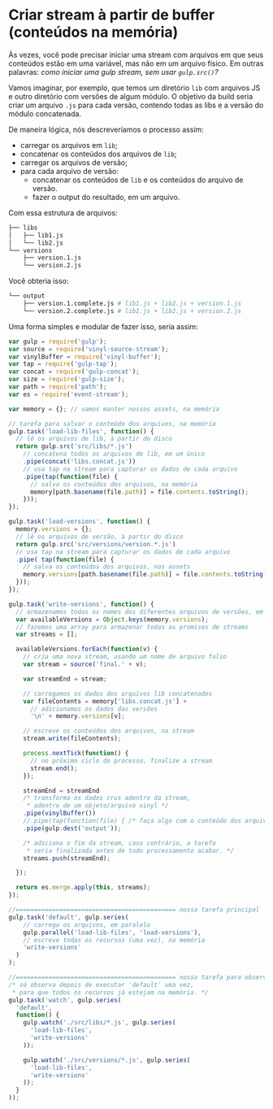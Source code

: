 # Criar stream à partir de buffer (conteúdos na memória)

Às vezes, você pode precisar iniciar uma stream com arquivos em que seus conteúdos estão em uma variável, mas não em um arquivo físico. Em outras palavras: _como iniciar uma gulp stream, sem usar `gulp.src()`?_

Vamos imaginar, por exemplo, que temos um diretório `lib` com arquivos JS e outro diretório com versões de algum módulo. O objetivo da build seria criar um arquivo `.js` para cada versão, contendo todas as libs e a versão do módulo concatenada.

De maneira lógica, nós descreveríamos o processo assim:

* carregar os arquivos em `lib`;
* concatenar os conteúdos dos arquivos de `lib`;
* carregar os arquivos de versão;
* para cada arquivo de versão:
  * concatenar os conteúdos de `lib` e os conteúdos do arquivo de versão.
  * fazer o output do resultado, em um arquivo.

Com essa estrutura de arquivos:

```sh
├── libs
│   ├── lib1.js
│   └── lib2.js
└── versions
    ├── version.1.js
    └── version.2.js
```

Você obteria isso:

```sh
└── output
    ├── version.1.complete.js # lib1.js + lib2.js + version.1.js
    └── version.2.complete.js # lib1.js + lib2.js + version.2.js
```

Uma forma simples e modular de fazer isso, seria assim:

```js
var gulp = require('gulp');
var source = require('vinyl-source-stream');
var vinylBuffer = require('vinyl-buffer');
var tap = require('gulp-tap');
var concat = require('gulp-concat');
var size = require('gulp-size');
var path = require('path');
var es = require('event-stream');

var memory = {}; // vamos manter nossos assets, na memória

// tarefa para salvar o conteúdo dos arquivos, na memória
gulp.task('load-lib-files', function() {
  // lê os arquivos de lib, à partir do disco
  return gulp.src('src/libs/*.js')
    // concatena todos os arquivos de lib, em um único
    .pipe(concat('libs.concat.js'))
    // usa tap na stream para capturar os dados de cada arquivo
    .pipe(tap(function(file) {
      // salva os conteúdos dos arquivos, na memória
      memory[path.basename(file.path)] = file.contents.toString();
    }));
});

gulp.task('load-versions', function() {
  memory.versions = {};
  // lê os arquivos de versão, à partir do disco
  return gulp.src('src/versions/version.*.js')
  // usa tap na stream para capturar os dados de cada arquivo
  .pipe( tap(function(file) {
    // salva os conteúdos dos arquivos, nos assets
    memory.versions[path.basename(file.path)] = file.contents.toString();
  }));
});

gulp.task('write-versions', function() {
  // armazenamos todas os nomes dos diferentes arquivos de versões, em uma array
  var availableVersions = Object.keys(memory.versions);
  // fazemos uma array para armazenar todas as promises de streams
  var streams = [];

  availableVersions.forEach(function(v) {
    // cria uma nova stream, usando um nome de arquivo falso
    var stream = source('final.' + v);

    var streamEnd = stream;

    // carregamos os dados dos arquivos lib concatenados
    var fileContents = memory['libs.concat.js'] +
      // adicionamos os dados das versões
      '\n' + memory.versions[v];

    // escreve os conteúdos dos arquivos, na stream
    stream.write(fileContents);

    process.nextTick(function() {
      // no próximo ciclo do processo, finalize a stream
      stream.end();
    });

    streamEnd = streamEnd
    /* transforma os dados crus adentro da stream, 
     * adentro de um objeto/arquivo vinyl */
    .pipe(vinylBuffer())
    //.pipe(tap(function(file) { /* faça algo com o conteúdo dos arquivos, aqui */ }))
    .pipe(gulp.dest('output'));

    /* adiciona o fim da stream, caso contrário, a tarefa 
     * seria finalizada antes de todo processamento acabar. */
    streams.push(streamEnd);

  });

  return es.merge.apply(this, streams);
});

//============================================ nossa tarefa principal
gulp.task('default', gulp.series(
    // carrega os arquivos, em paralelo
    gulp.parallel('load-lib-files', 'load-versions'),
    // escreve todas os recursos (uma vez), na memória
    'write-versions'
  )
);

//============================================ nossa tarefa para observar arquivos
/* só observa depois de executar 'default' uma vez, 
 * para que todos os recursos já estejam na memória. */
gulp.task('watch', gulp.series(
  'default',
  function() {
    gulp.watch('./src/libs/*.js', gulp.series(
      'load-lib-files',
      'write-versions'
    ));

    gulp.watch('./src/versions/*.js', gulp.series(
      'load-lib-files',
      'write-versions'
    ));
  }
));
```
